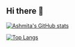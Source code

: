## Hi there 👋

<!--
**ashmitahaldar/ashmitahaldar** is a ✨ _special_ ✨ repository because its `README.md` (this file) appears on your GitHub profile.

Here are some ideas to get you started:

- 🔭 I’m currently working on ...
- 🌱 I’m currently learning ...
- 👯 I’m looking to collaborate on ...
- 🤔 I’m looking for help with ...
- 💬 Ask me about ...
- 📫 How to reach me: ...
- 😄 Pronouns: ...
- ⚡ Fun fact: ...
-->
[![Ashmita's GitHub stats](https://github-readme-stats.vercel.app/api?username=ashmitahaldar)](https://github.com/anuraghazra/github-readme-stats)

[![Top Langs](https://github-readme-stats.vercel.app/api/top-langs/?username=ashmitahaldar)](https://github.com/anuraghazra/github-readme-stats)
